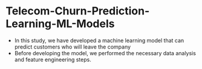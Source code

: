 # Telecom-Churn-Prediction-Learning-ML-Models

- In this study, we have developed a machine learning model that can predict customers who will leave the company
- Before developing the model, we performed the necessary data analysis and feature engineering steps.
